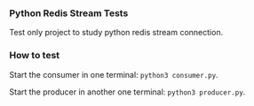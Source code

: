### Python Redis Stream Tests
Test only project to study python redis stream connection.

### How to test
Start the consumer in one terminal: `python3 consumer.py`.

Start the producer in another one terminal: `python3 producer.py`.
